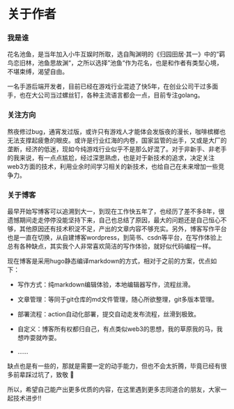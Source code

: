 # 关于作者


### 我是谁

花名池鱼，是当年加入小牛互娱时所取，选自陶渊明的《归园田居·其一》中的”羁鸟恋旧林，池鱼思故渊“，之所以选择”池鱼“作为花名，也是和作者有类型心境，不堪束缚，渴望自由。

一名手游后端开发者，目前已经在游戏行业混迹了快5年，在创业公司干过多面手，也在大公司当过螺丝钉，各种主流语言都会一点，目前专注golang。

### 关注方向

熬夜修过bug，通宵发过版，或许只有游戏人才能体会发版夜的漫长，咖啡槟榔也无法支撑起疲惫的眼皮。或许是行业红海的内卷，国家监管的出手，又或是大厂的垄断，经济的低迷，现如今纯游戏行业似乎不是那么好混了。对于非新手、非老手的我来说，有一点点尴尬，经过深思熟虑，也是对于新技术的追求，决定关注web3方面的技术，利用业余时间学习相关的新技术，也给自己在未来增加一些竞争力。

### 关于博客

最早开始写博客可以追溯到大一，到现在工作快五年了，也经历了差不多8年，很遗憾期间走走停停没能坚持下来，自己也总结了原因，最大的问题还是自己恒心不够，其他原因还有技术积淀不足，产出的文章内容不够充实。另外，博客写作平台也是一直在切换，从自建博客wordpress，到简书、csdn等平台，在写作体验上总有各种缺点，其实我个人非常喜欢简洁的写作体验，就好似代码编程一样。

现在博客是采用hugo静态编译markdown的方式，相对于之前的方案，优点如下：

* 写作方式：纯markdown编辑体验，本地编辑器写作，流程丝滑。

* 文章管理：等同于git仓库的md文件管理，随心所欲整理，git多版本管理。

* 部署流程：action自动化部署，提交自动走发布流程，丝滑到极致。

* 自定义：博客所有权都归自己，有点类似web3的思想，我的草原我的马，我想咋耍就咋耍。

* ......

缺点也是有一些的，那就是需要一定的动手能力，但也不会太折腾，毕竟已经有很多前辈踩过坑了，致敬 :clap:

所以，希望自己能产出更多优质的内容，在这里遇到更多志同道合的朋友，大家一起技术进步!!

